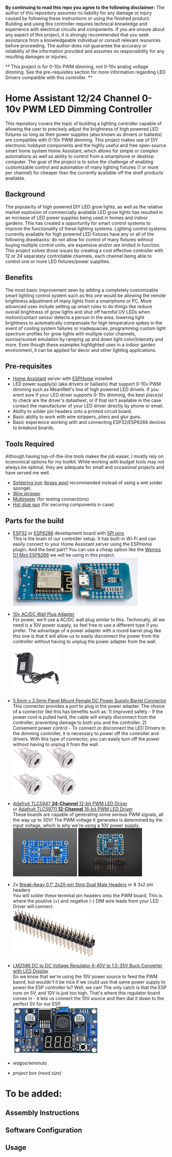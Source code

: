 **By continuing to read this repo you agree to the following disclaimer:** The author of this repository assumes no liability for any damage or injury caused by following these instructions or using the finished product. Building and using this controller requires technical knowledge and experience with electrical circuits and components. If you are unsure about any aspect of this project, it is strongly recommended that you seek assistance from a knowledgeable individual or consult relevant resources before proceeding. The author does not guarantee the accuracy or reliability of the information provided and assumes no responsibility for any resulting damages or injuries.

** This project is for 0-10v PWM dimming, not 0-10v analog voltage dimming.  See the pre-requisites section for more information regarding LED Drivers compatible with this controller. **

# Home Assistant 12/24 Channel 0-10v PWM LED Dimming Controller

This repository covers the topic of building a lighting controller capable of allowing the user to precisely adjust the brightness of high powered LED fixtures so long as their power supplies (also known as drivers or ballasts) are compatible with 0-10v PWM dimming.  This project makes use of DIY electronic hobbyist components and the highly useful and free open-source smart home system Home Assistant, which allows for simple or complex automations as well as ability to control from a smartphone or desktop computer.  The goal of the project is to solve the challenge of enabling customizable control and automation of many lighting fixtures (1 or more per channel) for cheaper than the currently available off the shelf products available.

## Background
The popularity of high powered DIY LED grow lights, as well as the relative market explosion of commercially available LED grow lights has resulted in an increase of LED power supplies being used in homes and indoor gardens.  This has created a opportunity for smart control systems to improve the functionality of these lighting systems. Lighting control systems currently available for high powered LED fixtures have any or all of the following drawbacks: do not allow for control of many fixtures without buying multiple control units, are expensive and/or are limited in function.  This project solves those issues by creating a cost effective controller with 12 or 24 separately controllable channels, each channel being able to control one or more LED fixtures/power suppllies.  

## Benefits
The most basic improvement seen by adding a completely customizable smart lighting control system such as this one would be allowing the remote brightness adjustment of many lights from a smartphone or PC.  More advanced uses include setting up smart rules to do things like reduce overall brightness of grow lights and shut off harmful UV LEDs when motion/contact sensor detects a person in the area, lowering light brightness to automatically compensate for high temperature spikes in the event of cooling system failures or inadequacies,  programming custom light spectrum profiles for grow lights with multiple color channels, sunrise/sunset emulation by ramping up and down light color/intensity and more.  Even though these examples highlighted uses in a indoor garden environment, it can be applied for decor and other lighting applications.

## Pre-requisites
- [Home Assistant](https://www.home-assistant.io/) server with [ESPHome](https://esphome.io/) installed
- LED power supply(s) (aka drivers or ballasts) that support 0-10v PWM dimming such as MeanWell's line of high powered LED drivets.  If you arent sure if your LED driver supports 0-10v dimming, the best place(s) to check are the driver's datasheet, or if that isn't available in the case contact the manufacturer of your LED driver directly by phone or email.
- Ability to solder pin headers onto a printed circuit board.  
- Basic ability to work with wire strippers, pliers and glur guns.  
- Basic experience working with and connecting ESP32/ESP8266 devices to breakout boards.  

## Tools Required
Although having top-of-the-line tools makes the job easier, I mostly rely on economical options for my toolkit. While working with budget tools may not always be optimal, they are adequate for small and occasional projects and have served me well.  
- [Soldering iron](https://www.amazon.ca/s?k=Soldering+iron) ([brass wool](https://www.amazon.ca/s?k=brass+wool+soldering) recommended instead of using a wet solder sponge).  
- [Wire stripper](https://www.amazon.ca/s?k=wire+stripper)  
- [Multimeter](https://www.amazon.ca/s?k=Multimeter&rh=n%3A3006902011%2Cp_36%3A12035760011&dc&ds=v1%3AVJ07OZbfZbPTVCeOY0%2FOTVw2%2FDdTF6NoXoZ9MvBP20c&qid=1675112740&rnid=12035759011&ref=sr_nr_p_36_1) (for testing connections)  
- [Hot glue gun](https://www.amazon.ca/s?k=Hot+glue+gun) (for securing components in case)  

## Parts for the build
- [ESP32](https://www.google.com/search?q=ESP32+development+boards) or [ESP8266](https://www.google.com/search?q=ESP8266+development+boards) development board with [SPI pins](https://www.google.com/search?q=spi+pins)    
This is the brain of our controller setup. It has built-in Wi-Fi and can easily connect to your Home Assistant server using the ESPHome plugin. And the best part? You can use a cheap option like the [Wemos D1 Mini ESP8266](https://www.google.com/search?q=wemos+mini+d1) we will be using in this project.  
    <img src="/images/esp8266%20wemos%20d1%20mini.jpg" height="150">  

- [10v AC/DC Wall Plug Adapter](https://www.digikey.ca/en/products/detail/globtek-inc/WR9HU1800LCP-F-R6B/10187591)  
For power, we'll use a AC/DC wall plug similar to this. Technically, all we need is a 10V power supply, so feel free to use a different type if you prefer.  The advantage of a power adapter with a round barrel plug like this one is that it will allow us to easily disconnect the power from the controller without having to unplug the power adapter from the wall.  
    <img src="/images/10v%20AC-DC%20Wall%20Plug%20Adapter.jpg" height="150">

- [5.5mm x 2.5mm Panel Mount Female DC Power Supply Barrel Connector](https://www.google.com/search?q=DC+Power+Extension+Cable+5.5+mm+x+2.5+mm+Male+to+Female+Connector%2C+DC+Power+Cord+Extension+Cable+for+Power&oq=DC+Power+Extension+Cable+5.5+mm+x+2.5+mm+Male+to+Female+Connector%2C+DC+Power+Cord+Extension+Cable+for+Power)  
This connector provides a port to plug in the power adapter. The choice of a connector like this has benefits such as: 1) Improved safety - If the power cord is pulled hard, the cable will simply disconnect from the controller, preventing damage to both you and the controller. 2) Convenient power control - To connect or disconnect the LED Drivers to the dimming controller, it is necessary to power off the controller and drivers. With this type of connector, you can easily turn off the power without having to unplug it from the wall.  
    <img src="/images/5.5mm%20x%202.5mm%20Panel%20Mount%20Female%20DC%20Power%20Supply%20Barrel%20Connector.jpg" height="150">

- [Adafruit TLC5947 **24-Channel** 12-bit PWM LED Driver](https://www.adafruit.com/product/1429)  
or [Adafruit TLC59711 **12-Channel** 16-bit PWM LED Driver](https://www.adafruit.com/product/3995)   
These boards are capable of generating some serious PWM signals, all the way up to 30V! The PWM voltage it generates is determined by the input voltage, which is why we're using a 10V power supply.  
    <img src="/images/Adafruit%2024%20channel%20PWM%20LED%20driver.jpg" height="150"> <img src="/images/Adafruit%2012%20channel%20PWM%20LED%20driver.jpg" height="150">  

- 2x [Break-Away 0.1" 2x20-pin Strip Dual Male Headers](https://www.google.com/search?q=Break-Away+0.1%22+2x20-pin+Strip+Dual+Male+Header) or 8 3x2 pin headers  
You will solder these terminal pin headers onto the PWM board. This is where the positive (+) and negative (-) DIM wire leads from your LED Driver will connect.  
    <img src="/images/Break-Away%200.1-inch%202x20-pin%20Strip%20Dual%20Male%20Header.jpg" height="150">  

- [LM2596 DC to DC Voltage Regulator 4-40V to 1.5-35V Buck Converter with LED Display](https://www.google.com/search?q=LM2596+DC+to+DC+Voltage+Regulator+4-40V+to+1.5-35V+Buck+Converter+with+LED+Display)  
So we know that we're using the 10V power source to feed the PWM baord, but wouldn't it be nice if we could use that same power supply to power the ESP controller to? Well, we can! The only catch is that the ESP runs on 5V, and 10V is just too high. That's where this regulator board comes in - it lets us connect the 10V source and then dial it down to the perfect 5V for our ESP.  
    <img src="/images/LM2596-DC-to-DC-Voltage-Regulator.png" height="150">  
    
- _wagos/wirenuts_
- _project box (need size)_

# To be added:
## Assembly Instructions
## Software Configuration
## Usage
